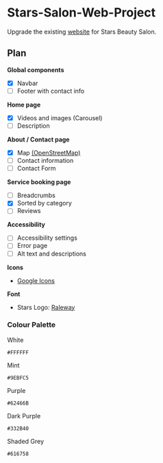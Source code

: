 # Stars-Salon-Web-Project

Upgrade the existing [website](https://stars.cityplym.ac.uk/) for Stars Beauty Salon.

## Plan

**Global components**
- [x] Navbar
- [ ] Footer with contact info

**Home page**
- [x] Videos and images (Carousel)
- [ ] Description
 
**About / Contact page**
- [x] Map [(OpenStreetMap)](https://wiki.openstreetmap.org/wiki/Using_OpenStreetMap)
- [ ] Contact information
- [ ] Contact Form

**Service booking page**
- [ ] Breadcrumbs
- [x] Sorted by category
- [ ] Reviews

**Accessibility**
- [ ] Accessibility settings
- [ ] Error page
- [ ] Alt text and descriptions

**Icons**
 - [Google Icons](https://fonts.google.com/icons)

**Font**
 - Stars Logo: [Raleway](https://fonts.google.com/specimen/Raleway)

### Colour Palette

White
```
#FFFFFF
```
Mint
```
#9EBFC5
```
Purple
```
#62466B
```
Dark Purple
```
#332B40
```
Shaded Grey
```
#616758
```
